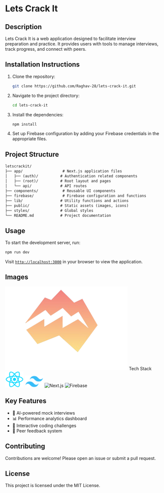 # Lets Crack It

## Description
Lets Crack It is a web application designed to facilitate interview preparation and practice. It provides users with tools to manage interviews, track progress, and connect with peers.

## Installation Instructions
1. Clone the repository:
   ```bash
   git clone https://github.com/Raghav-28/lets-crack-it.git
   ```
2. Navigate to the project directory:
   ```bash
   cd lets-crack-it
   ```
3. Install the dependencies:
   ```bash
   npm install
   ```
4. Set up Firebase configuration by adding your Firebase credentials in the appropriate files.

## Project Structure
```
letscrackit/
├── app/                  # Next.js application files
│   ├── (auth)/          # Authentication related components
│   ├── (root)/          # Root layout and pages
│   └── api/             # API routes
├── components/           # Reusable UI components
├── firebase/             # Firebase configuration and functions
├── lib/                 # Utility functions and actions
├── public/              # Static assets (images, icons)
├── styles/              # Global styles
└── README.md            # Project documentation
```

## Usage
To start the development server, run:
```bash
npm run dev
```
Visit [`http://localhost:3000`](https://letscrackit.vercel.app/) in your browser to view the application.

## Images
![Lets Crack It](public/LetsCrackIt.png)
Tech Stack  
<img src="public/react.svg" alt="React" width="60">
<img src="public/tailwind.svg" alt="Tailwind CSS" width="60"> 
<img src="public/nextjs-icon.svg" alt="Next.js" width="60">
<img src="public/firebase.svg" alt="Firebase" width="60">

## Key Features  
- 🎤 AI-powered mock interviews  
- 📊 Performance analytics dashboard  
- 🤖 Interactive coding challenges  
- 👥 Peer feedback system  
## Contributing
Contributions are welcome! Please open an issue or submit a pull request.

## License
This project is licensed under the MIT License.
